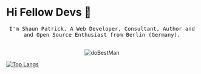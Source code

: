 # Hi Fellow Devs :wave:

<p align="center">
  <samp>
I'm Shaun Patrick. A Web Developer, Consultant, Author and and Open Source Enthusiast from Berlin (Germany).
  </samp>
  <br/>
  <br/>
<p align="center"> <img src="https://github-readme-stats.vercel.app/api?username=doBestMan&show_icons=true&theme=gotham" alt="doBestMan" />

[![Top Langs](https://github-readme-stats.vercel.app/api/top-langs/?username=anuraghazra&layout=compact)](https://github.com/anuraghazra/github-readme-stats)

</p>
